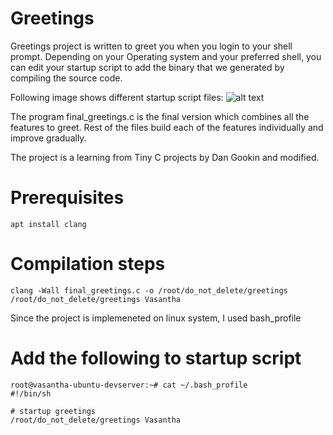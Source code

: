 # Greetings

Greetings project is written to greet you when you login to your
shell prompt. Depending on your Operating system and your preferred
shell, you can edit your startup script to add the binary that we 
generated by compiling the source code. 

Following image shows different startup script files:
![alt text](https://github.com/[vasanthapeddinti]/[Greetings]/blob/[main]/image.png?raw=true)

The program final_greetings.c is the final version which combines 
all the features to greet. Rest of the files build each of the features
individually and improve gradually.

The project is a learning from Tiny C projects by Dan Gookin and modified. 

# Prerequisites
```
apt install clang
```

# Compilation steps
```
clang -Wall final_greetings.c -o /root/do_not_delete/greetings
/root/do_not_delete/greetings Vasantha
```

Since the project is implemeneted on linux system, I used bash_profile

# Add the following to startup script
```
root@vasantha-ubuntu-devserver:~# cat ~/.bash_profile 
#!/bin/sh

# startup greetings
/root/do_not_delete/greetings Vasantha
```